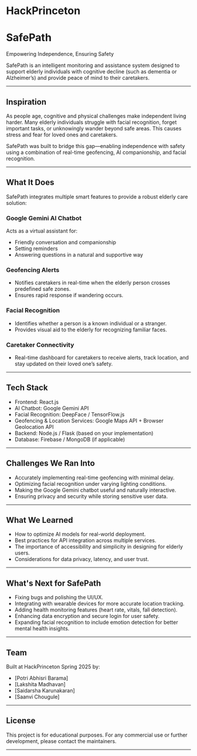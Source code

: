 # HackPrinceton

# SafePath
Empowering Independence, Ensuring Safety

SafePath is an intelligent monitoring and assistance system designed to support elderly individuals with cognitive decline (such as dementia or Alzheimer’s) and provide peace of mind to their caretakers.

---

## Inspiration

As people age, cognitive and physical challenges make independent living harder. Many elderly individuals struggle with facial recognition, forget important tasks, or unknowingly wander beyond safe areas. This causes stress and fear for loved ones and caretakers.

SafePath was built to bridge this gap—enabling independence with safety using a combination of real-time geofencing, AI companionship, and facial recognition.

---

## What It Does

SafePath integrates multiple smart features to provide a robust elderly care solution:

### Google Gemini AI Chatbot
Acts as a virtual assistant for:
- Friendly conversation and companionship
- Setting reminders
- Answering questions in a natural and supportive way

### Geofencing Alerts
- Notifies caretakers in real-time when the elderly person crosses predefined safe zones.
- Ensures rapid response if wandering occurs.

### Facial Recognition
- Identifies whether a person is a known individual or a stranger.
- Provides visual aid to the elderly for recognizing familiar faces.

### Caretaker Connectivity
- Real-time dashboard for caretakers to receive alerts, track location, and stay updated on their loved one’s safety.

---

## Tech Stack

- Frontend: React.js
- AI Chatbot: Google Gemini API
- Facial Recognition: DeepFace / TensorFlow.js 
- Geofencing & Location Services: Google Maps API + Browser Geolocation API
- Backend: Node.js / Flask (based on your implementation)
- Database: Firebase / MongoDB (if applicable)

---

## Challenges We Ran Into

- Accurately implementing real-time geofencing with minimal delay.
- Optimizing facial recognition under varying lighting conditions.
- Making the Google Gemini chatbot useful and naturally interactive.
- Ensuring privacy and security while storing sensitive user data.

---

## What We Learned

- How to optimize AI models for real-world deployment.
- Best practices for API integration across multiple services.
- The importance of accessibility and simplicity in designing for elderly users.
- Considerations for data privacy, latency, and user trust.

---

## What's Next for SafePath

- Fixing bugs and polishing the UI/UX.
- Integrating with wearable devices for more accurate location tracking.
- Adding health monitoring features (heart rate, vitals, fall detection).
- Enhancing data encryption and secure login for user safety.
- Expanding facial recognition to include emotion detection for better mental health insights.

---

## Team

Built at HackPrinceton Spring 2025 by:

- [Potri Abhisri Barama] 
- [Lakshita Madhavan]
- [Saidarsha Karunakaran] 
- [Saanvi Chougule] 

---

## License

This project is for educational purposes. For any commercial use or further development, please contact the maintainers.

---
